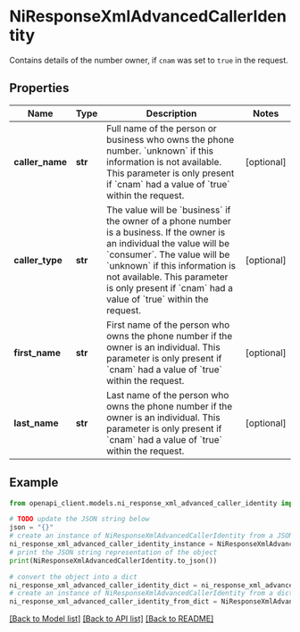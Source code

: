 # NiResponseXmlAdvancedCallerIdentity

Contains details of the number owner, if `cnam` was set to `true` in the request.

## Properties

Name | Type | Description | Notes
------------ | ------------- | ------------- | -------------
**caller_name** | **str** | Full name of the person or business who owns the phone number. &#x60;unknown&#x60; if this information is not available. This parameter is only present if &#x60;cnam&#x60; had a value of &#x60;true&#x60; within the request. | [optional] 
**caller_type** | **str** | The value will be &#x60;business&#x60; if the owner of a phone number is a business. If the owner is an individual the value will be &#x60;consumer&#x60;. The value will be &#x60;unknown&#x60; if this information is not available. This parameter is only present if &#x60;cnam&#x60; had a value of &#x60;true&#x60; within the request. | [optional] 
**first_name** | **str** | First name of the person who owns the phone number if the owner is an individual. This parameter is only present if &#x60;cnam&#x60; had a value of &#x60;true&#x60; within the request. | [optional] 
**last_name** | **str** | Last name of the person who owns the phone number if the owner is an individual. This parameter is only present if &#x60;cnam&#x60; had a value of &#x60;true&#x60; within the request. | [optional] 

## Example

```python
from openapi_client.models.ni_response_xml_advanced_caller_identity import NiResponseXmlAdvancedCallerIdentity

# TODO update the JSON string below
json = "{}"
# create an instance of NiResponseXmlAdvancedCallerIdentity from a JSON string
ni_response_xml_advanced_caller_identity_instance = NiResponseXmlAdvancedCallerIdentity.from_json(json)
# print the JSON string representation of the object
print(NiResponseXmlAdvancedCallerIdentity.to_json())

# convert the object into a dict
ni_response_xml_advanced_caller_identity_dict = ni_response_xml_advanced_caller_identity_instance.to_dict()
# create an instance of NiResponseXmlAdvancedCallerIdentity from a dict
ni_response_xml_advanced_caller_identity_from_dict = NiResponseXmlAdvancedCallerIdentity.from_dict(ni_response_xml_advanced_caller_identity_dict)
```
[[Back to Model list]](../README.md#documentation-for-models) [[Back to API list]](../README.md#documentation-for-api-endpoints) [[Back to README]](../README.md)


